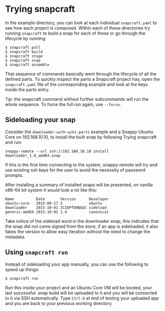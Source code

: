 # Trying snapcraft

In the example directory, you can look at each individual `snapcraft.yaml`
to see how each project is composed. Within each of these directories try
running `snapcraft` to build a snap for each of these or go through the
lifecycle by running:

	$ snapcraft pull
	$ snapcraft build
	$ snapcraft stage
	$ snapcraft snap
	$ snapcraft assemble

That sequence of commands basically went through the lifecycle of all the
defined parts. To quickly inspect the parts a Snapcraft project has, open
the `snapcraft.yaml` file of the corresponding example and look at the keys
inside the parts entry.

*Tip:* the snapcraft command without further subcommands will run the whole
sequence. To force the full run again, use `--force`.


## Sideloading your snap

Consider the `downloader-with-wiki-parts` example and a Snappy Ubuntu Core
on 192.168.10.10, to install the built snap by following Trying snapcraft
and run:

	snappy-remote --url ssh://192.168.10.10 install downloader_1.0_amd64.snap

If this is the first time connecting to the system, snappy-remote will try
and use existing ssh keys for the user to avoid the necessity of password
prompts.

After installing a summary of installed snaps will be presented, on vanilla
x86-64 bit system it would look a lot like this:

	Name          Date       Version      Developer 
	ubuntu-core   2015-09-17 5            ubuntu    
	downloader    2015-10-01 ICIEPfXHQOaC sideload  
	generic-amd64 2015-10-01 1.4          canonical

Take notice of the sideload word in the downloader snap, this indicates that
the snap did not come signed from the store, if an app is sideloaded, it
also fakes the version to allow easy iteration without the need to change the
metadata.

## Using `snapcraft run`

Instead of sideloading your app manually, you can use the following to
speed up things:

	$ snapcraft run

Run this inside your project and an Ubuntu Core VM will be booted, your last
successful .snap build will be uploaded to it and you will be connected to it
via SSH automatically. Type `Ctrl-D` at end of testing your uploaded app and
you are back to your previous working directory.
